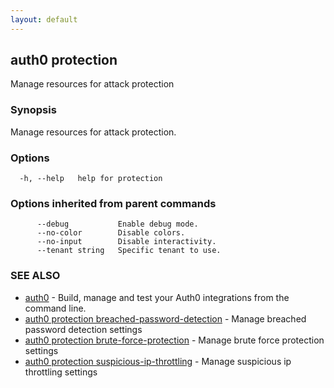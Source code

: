 ```yaml
---
layout: default
---
```

## auth0 protection

Manage resources for attack protection

### Synopsis

Manage resources for attack protection.

### Options

```
  -h, --help   help for protection
```

### Options inherited from parent commands

```
      --debug           Enable debug mode.
      --no-color        Disable colors.
      --no-input        Disable interactivity.
      --tenant string   Specific tenant to use.
```

### SEE ALSO

* [auth0](/auth0-cli/)	 - Build, manage and test your Auth0 integrations from the command line.
* [auth0 protection breached-password-detection](auth0_protection_breached-password-detection.md)	 - Manage breached password detection settings
* [auth0 protection brute-force-protection](auth0_protection_brute-force-protection.md)	 - Manage brute force protection settings
* [auth0 protection suspicious-ip-throttling](auth0_protection_suspicious-ip-throttling.md)	 - Manage suspicious ip throttling settings

